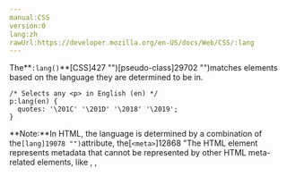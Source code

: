 ```yaml
---
manual:CSS
version:0
lang:zh
rawUrl:https://developer.mozilla.org/en-US/docs/Web/CSS/:lang
---
```






The**`:lang()`**[CSS]427 "")[pseudo-class]29702 "")matches elements based on the language they are determined to be in.


```
/* Selects any <p> in English (en) */
p:lang(en) {
  quotes: '\201C' '\201D' '\2018' '\2019';
}
```


**Note:**In HTML, the language is determined by a combination of the`[lang]19078 "")`attribute, the[`<meta>`]12868 "The HTML <meta> element represents metadata that cannot be represented by other HTML meta-related elements, like <base>, <link>, <script>, <style> or <title>.")element, and possibly by information from the protocol (such as HTTP headers). For other document types there may be other document methods for determining the language.



## Syntax<a name="Syntax"></a>

### Formal syntax<a name="Formal_syntax"></a>

```
:lang( <language-code> )
```

### Parameter<a name="Parameter"></a>
<dl><dt id=''>`<language-code>`</dt><dd>A[`<string>`]4570 "The <string> CSS data type represents a sequence of characters. Strings are used in numerous CSS properties, such as content, font-family, and quotes.")representing the language you want to target. Acceptable values are specified in the[HTML]12319 "")spec.</dd></dl>
## Example<a name="Example"></a>


In this example, the`:lang()`pseudo-class is used to match the parents of quote elements ([`<q>`]13147 "The HTML <q> element  indicates that the enclosed text is a short inline quotation. Most modern browsers implement this by surrounding the text in quotation marks. ")) using[child combinators]32680 ""). Note that this doesn&#39;t illustrate the only way to do this, and that the best method to use depends on the type of document. Also note that[Unicode]30689 "Unicode: Unicode is a standard character set that numbers and defines characters from the world's different languages, writing systems, and symbols.")values are used to specify some of the special quote characters.


### HTML<a name="HTML"></a>

```
<div lang="en"><q>This English quote has a <q>nested</q> quote inside.</q></div>
<div lang="fr"><q>This French quote has a <q>nested</q> quote inside.</q></div>
<div lang="de"><q>This German quote has a <q>nested</q> quote inside.</q></div>
```

### CSS<a name="CSS"></a>

```
:lang(en) > q { quotes: '\201C' '\201D' '\2018' '\2019'; }
:lang(fr) > q { quotes: '« ' ' »'; }
:lang(de) > q { quotes: '»' '«' '\2039' '\203A'; }
```

### Result<a name="Result"></a>


<iframe src='https://mdn.mozillademos.org/en-US/docs/Web/CSS/:lang$samples/Example?revision=1342895' width='350' height='null'></iframe>



## Specifications<a name="Specifications"></a>

Specification | Status | Comment 
 ---  |  ---  |  ---  | 
[Selectors Level 4<br></br><small>The definition of &#39;:lang()&#39; in that specification.</small>]30690 "") | Working Draft | No change. 
[Selectors Level 3<br></br><small>The definition of &#39;:lang()&#39; in that specification.</small>]30691 "") | Recommendation | No significant change. 
[CSS Level 2 (Revision 1)<br></br><small>The definition of &#39;:lang()&#39; in that specification.</small>]30692 "") | Recommendation | Initial definition. 


## Browser compatibility<a name="Browser_compatibility"></a>
[New compatibility tables are in beta<i></i>]3360 "")

 | <abbr>Desktop<i></i></abbr> | <abbr>Mobile<i></i></abbr> 
 | <abbr>Chrome<i></i></abbr> | <abbr>Edge<i></i></abbr> | <abbr>Firefox<i></i></abbr> | <abbr>Internet Explorer<i></i></abbr> | <abbr>Opera<i></i></abbr> | <abbr>Safari<i></i></abbr> | <abbr>Android webview<i></i></abbr> | <abbr>Chrome for Android<i></i></abbr> | <abbr>Edge Mobile<i></i></abbr> | <abbr>Firefox for Android<i></i></abbr> | <abbr>Opera for Android<i></i></abbr> | <abbr>iOS Safari<i></i></abbr> | <abbr>Samsung Internet<i></i></abbr> 
 ---  |  ---  |  ---  |  ---  |  ---  |  ---  |  ---  |  ---  |  ---  |  ---  |  ---  |  ---  |  ---  |  ---  | 
Basic support | <abbr>Full support</abbr>1 | <abbr>Full support</abbr>Yes | <abbr>Full support</abbr>1 | <abbr>Full support</abbr>8 | <abbr>Full support</abbr>8 | <abbr>Full support</abbr>3.1 | <abbr>Full support</abbr>1 | <abbr>?</abbr> | <abbr>Full support</abbr>Yes | <abbr>Full support</abbr>4 | <abbr>Full support</abbr>8 | <abbr>Full support</abbr>3.1 | <abbr>?</abbr> 


### Legend<a name="Legend"></a>
<dl><dt id=''><abbr>Full support</abbr></dt><dd>Full support</dd><dt id=''><abbr>Compatibility unknown</abbr></dt><dd>Compatibility unknown</dd></dl>


## See also<a name="See_also"></a>

* Language-related pseudo-classes:[`:lang`]34513 "The :lang() CSS pseudo-class matches elements based on the language they are determined to be in."),[`:dir`]34504 "The :dir() CSS pseudo-class matches elements based on the directionality of the text contained in them.")
* HTML`[lang]19078 "")`attribute
* [BCP 47 - Tags for Identifying Languages]19077 "")



